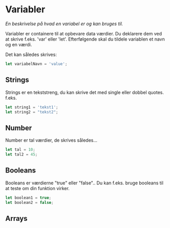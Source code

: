 # Variabler

*En beskrivelse på hvad en variabel er og kan bruges til.*

Variabler er containere til at opbevare data værdier.
Du deklarere dem ved at skrive f.eks. 'var' eller 'let'.
Efterfølgende skal du tildele variablen et navn og en værdi. 

Det kan således skrives: 

```javascript
let variabelNavn = 'value';
```

## Strings 
Strings er en tekststreng, du kan skrive det med single eller dobbel quotes.
f.eks. 

```javascript
let string1 = 'tekst1';
let string2 = "tekst2";
```

## Number
Number er tal værdier, de skrives således...

```javascript
let tal = 10;
let tal2 = 45;
```

## Booleans
Booleans er værdierne "true" eller "false".. Du kan f.eks. bruge booleans til at teste om din funktion virker.

```javascript
let boolean1 = true;
let boolean2 = false;
```
## Arrays
